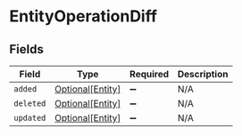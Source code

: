 # EntityOperationDiff


## Fields

| Field                                             | Type                                              | Required                                          | Description                                       |
| ------------------------------------------------- | ------------------------------------------------- | ------------------------------------------------- | ------------------------------------------------- |
| `added`                                           | [Optional[Entity]](../../models/shared/entity.md) | :heavy_minus_sign:                                | N/A                                               |
| `deleted`                                         | [Optional[Entity]](../../models/shared/entity.md) | :heavy_minus_sign:                                | N/A                                               |
| `updated`                                         | [Optional[Entity]](../../models/shared/entity.md) | :heavy_minus_sign:                                | N/A                                               |